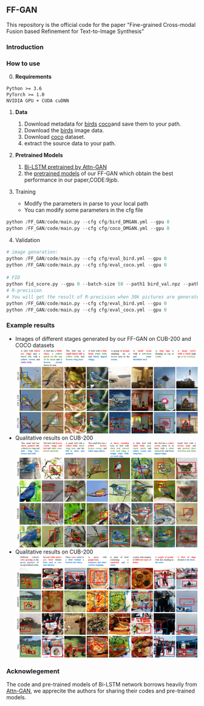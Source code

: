 ## FF-GAN

This repository is the official code for the paper "Fine-grained Cross-modal Fusion based Refinement for Text-to-Image Synthesis" 

### Introduction

### How to use

0. **Requirements** 

```
Python >= 3.6
PyTorch >= 1.0
NVIDIA GPU + CUDA cuDNN
```

1. **Data** 
   1. Download metadata for [birds](https://drive.google.com/open?id=1O_LtUP9sch09QH3s_EBAgLEctBQ5JBSJ) [coco](https://drive.google.com/open?id=1rSnbIGNDGZeHlsUlLdahj0RJ9oo6lgH9)and save them to your path.
   2. Download the [birds](http://www.vision.caltech.edu/visipedia/CUB-200-2011.html) image data.
   3. Download [coco](http://cocodataset.org/#download) dataset.
   4. extract the source data to your path.

2. **Pretrained Models**
   1. [Bi-LSTM pretrained by Attn-GAN](https://github.com/taoxugit/AttnGAN)
   2. the [pretrained models](https://pan.baidu.com/s/18MfAg6yy621O7AZNjld4sg?pwd=9jpb) of our FF-GAN which obtain the best performance in our paper,CODE:9jpb.

3. Training 
   * Modify the parameters in parse to your local path
   * You can modify some parameters in the cfg file

```python
python /FF_GAN/code/main.py --cfg cfg/bird_DMGAN.yml --gpu 0
python /FF_GAN/code/main.py --cfg cfg/coco_DMGAN.yml --gpu 0
```


4. Validation

```python
# image genaration:
python /FF_GAN/code/main.py --cfg cfg/eval_bird.yml --gpu 0
python /FF_GAN/code/main.py --cfg cfg/eval_coco.yml --gpu 0

# FID
python fid_score.py --gpu 0 --batch-size 50 --path1 bird_val.npz --path2 your generated picture path
# R-precision
# You will get the result of R-precision when 30k pictures are generated
python /FF_GAN/code/main.py --cfg cfg/eval_bird.yml --gpu 0
python /FF_GAN/code/main.py --cfg cfg/eval_coco.yml --gpu 0

```
### Example results

* Images of different stages generated by our FF-GAN on CUB-200 and COCO datasets
![Figure_resolution](https://github.com/haoranhfut/FF-GAN/blob/main/code/fig/bird_resolution_box_final.png?raw=true)
* Qualitative results on CUB-200
![Figure_bird](https://github.com/haoranhfut/FF-GAN/blob/main/code/fig/figure_bird_coco.png?raw=true)
* Qualitative results on CUB-200
![Figure_coco](https://github.com/haoranhfut/FF-GAN/blob/main/code/fig/figure_coco_box.png?raw=true)


### Acknowlegement
The code and pre-trained models of Bi-LSTM network borrows heavily from [Attn-GAN](https://github.com/taoxugit/AttnGAN), we apprecite the authors for sharing their codes and pre-trained models.
